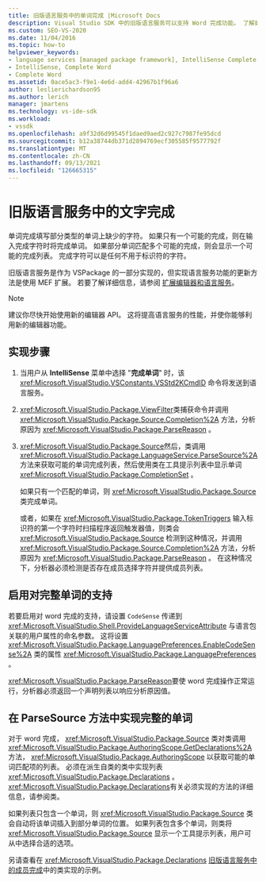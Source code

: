 ```yaml
---
title: 旧版语言服务中的单词完成 |Microsoft Docs
description: Visual Studio SDK 中的旧版语言服务可以支持 Word 完成功能。 了解如何在 VSPackage 中实现旧版语言服务。
ms.custom: SEO-VS-2020
ms.date: 11/04/2016
ms.topic: how-to
helpviewer_keywords:
- language services [managed package framework], IntelliSense Complete Word
- IntelliSense, Complete Word
- Complete Word
ms.assetid: 0ace5ac3-f9e1-4e6d-add4-42967b1f96a6
author: leslierichardson95
ms.author: lerich
manager: jmartens
ms.technology: vs-ide-sdk
ms.workload:
- vssdk
ms.openlocfilehash: a9f32d6d99545f1daed9aed2c927c7987fe95dcd
ms.sourcegitcommit: b12a38744db371d2894769ecf305585f9577792f
ms.translationtype: MT
ms.contentlocale: zh-CN
ms.lasthandoff: 09/13/2021
ms.locfileid: "126665315"
---
```

# <a name="word-completion-in-a-legacy-language-service"></a>旧版语言服务中的文字完成
单词完成填写部分类型的单词上缺少的字符。 如果只有一个可能的完成，则在输入完成字符时将完成单词。 如果部分单词匹配多个可能的完成，则会显示一个可能的完成列表。 完成字符可以是任何不用于标识符的字符。

 旧版语言服务是作为 VSPackage 的一部分实现的，但实现语言服务功能的更新方法是使用 MEF 扩展。 若要了解详细信息，请参阅 [扩展编辑器和语言服务](../../extensibility/extending-the-editor-and-language-services.md)。

> [!NOTE]
> 建议你尽快开始使用新的编辑器 API。 这将提高语言服务的性能，并使你能够利用新的编辑器功能。

## <a name="implementation-steps"></a>实现步骤

1. 当用户从 **IntelliSense** 菜单中选择 "**完成单词**" 时，该 <xref:Microsoft.VisualStudio.VSConstants.VSStd2KCmdID> 命令将发送到语言服务。

2. <xref:Microsoft.VisualStudio.Package.ViewFilter>类捕获命令并调用 <xref:Microsoft.VisualStudio.Package.Source.Completion%2A> 方法，分析原因为 <xref:Microsoft.VisualStudio.Package.ParseReason> 。

3. <xref:Microsoft.VisualStudio.Package.Source>然后，类调用 <xref:Microsoft.VisualStudio.Package.LanguageService.ParseSource%2A> 方法来获取可能的单词完成列表，然后使用类在工具提示列表中显示单词 <xref:Microsoft.VisualStudio.Package.CompletionSet> 。

    如果只有一个匹配的单词，则 <xref:Microsoft.VisualStudio.Package.Source> 类完成单词。

   或者，如果在 <xref:Microsoft.VisualStudio.Package.TokenTriggers> 输入标识符的第一个字符时扫描程序返回触发器值，则类会 <xref:Microsoft.VisualStudio.Package.Source> 检测到这种情况，并调用 <xref:Microsoft.VisualStudio.Package.Source.Completion%2A> 方法，分析原因为 <xref:Microsoft.VisualStudio.Package.ParseReason> 。 在这种情况下，分析器必须检测是否存在成员选择字符并提供成员列表。

## <a name="enabling-support-for-the-complete-word"></a>启用对完整单词的支持
 若要启用对 word 完成的支持，请设置 `CodeSense` 传递到 <xref:Microsoft.VisualStudio.Shell.ProvideLanguageServiceAttribute> 与语言包关联的用户属性的命名参数。 这将设置 <xref:Microsoft.VisualStudio.Package.LanguagePreferences.EnableCodeSense%2A> 类的属性 <xref:Microsoft.VisualStudio.Package.LanguagePreferences> 。

 <xref:Microsoft.VisualStudio.Package.ParseReason>要使 word 完成操作正常运行，分析器必须返回一个声明列表以响应分析原因值。

## <a name="implementing-complete-word-in-the-parsesource-method"></a>在 ParseSource 方法中实现完整的单词
 对于 word 完成， <xref:Microsoft.VisualStudio.Package.Source> 类对类调用 <xref:Microsoft.VisualStudio.Package.AuthoringScope.GetDeclarations%2A> 方法， <xref:Microsoft.VisualStudio.Package.AuthoringScope> 以获取可能的单词匹配项的列表。 必须在派生自类的类中实现列表 <xref:Microsoft.VisualStudio.Package.Declarations> 。 <xref:Microsoft.VisualStudio.Package.Declarations>有关必须实现的方法的详细信息，请参阅类。

 如果列表只包含一个单词，则 <xref:Microsoft.VisualStudio.Package.Source> 类会自动将该单词插入到部分单词的位置。 如果列表包含多个单词，则类将 <xref:Microsoft.VisualStudio.Package.Source> 显示一个工具提示列表，用户可从中选择合适的选项。

 另请查看在 <xref:Microsoft.VisualStudio.Package.Declarations> [旧版语言服务中的成员完成](../../extensibility/internals/member-completion-in-a-legacy-language-service.md)中的类实现的示例。

